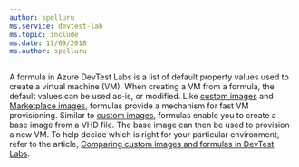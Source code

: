 ```yaml
---
author: spelluru
ms.service: devtest-lab
ms.topic: include
ms.date: 11/09/2018
ms.author: spelluru
---
```

A formula in Azure DevTest Labs is a list of default property values used to create a virtual machine (VM). When creating a VM from a formula, the default values can be used as-is, or modified. Like [custom images](../articles/devtest-labs/devtest-lab-create-template.md) and [Marketplace images](../articles/devtest-labs/devtest-lab-configure-marketplace-images.md), formulas provide a mechanism for fast VM provisioning. Similar to [custom images](../articles/devtest-labs/devtest-lab-create-template.md), formulas enable you to create a base image from a VHD file. The base image can then be used to provision a new VM. To help decide which is right for your particular environment, refer to the article, [Comparing custom images and formulas in DevTest Labs](../articles/devtest-labs/devtest-lab-comparing-vm-base-image-types.md).
